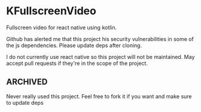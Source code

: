 # KFullscreenVideo
Fullscreen video for react native using kotlin.

Github has alerted me that this project his security vulnerabilities in some of the js dependencies. Please update deps after cloning.


I do not currently use react native so this project will not be maintained. May accept pull requests if they're in the scope of the project.

ARCHIVED
----
Never really used this project. Feel free to fork it if you want and make sure to update deps
